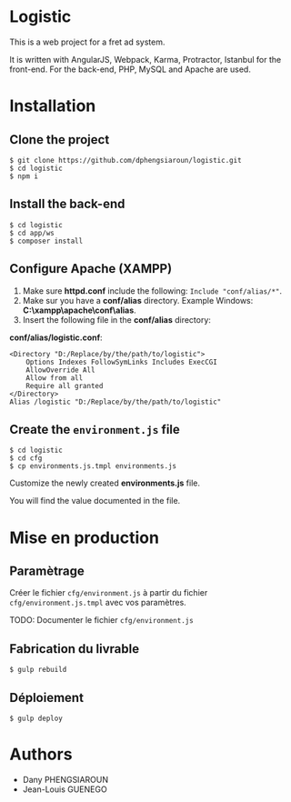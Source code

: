 # Logistic

This is a web project for a fret ad system.

It is written with AngularJS, Webpack, Karma, Protractor, Istanbul for the front-end.
For the back-end, PHP, MySQL and Apache are used.

# Installation

## Clone the project

```
$ git clone https://github.com/dphengsiaroun/logistic.git
$ cd logistic
$ npm i
```

## Install the back-end

```
$ cd logistic
$ cd app/ws
$ composer install
```

## Configure Apache (XAMPP)

1. Make sure **httpd.conf** include the following: `Include "conf/alias/*"`.
2. Make sur you have a **conf/alias** directory. Example Windows: **C:\xampp\apache\conf\alias**.
3. Insert the following file in the **conf/alias** directory: 

**conf/alias/logistic.conf**:
```
<Directory "D:/Replace/by/the/path/to/logistic">
    Options Indexes FollowSymLinks Includes ExecCGI
    AllowOverride All
    Allow from all
	Require all granted
</Directory>
Alias /logistic "D:/Replace/by/the/path/to/logistic"
```

## Create the `environment.js` file

```
$ cd logistic
$ cd cfg
$ cp environments.js.tmpl environments.js
```

Customize the newly created **environments.js** file.

You will find the value documented in the file.


# Mise en production

## Paramètrage

Créer le fichier `cfg/environment.js` à partir du fichier `cfg/environment.js.tmpl` avec vos paramètres.

TODO: Documenter le fichier `cfg/environment.js`

## Fabrication du livrable 

```
$ gulp rebuild
```
## Déploiement
```
$ gulp deploy
```

# Authors

- Dany PHENGSIAROUN
- Jean-Louis GUENEGO
